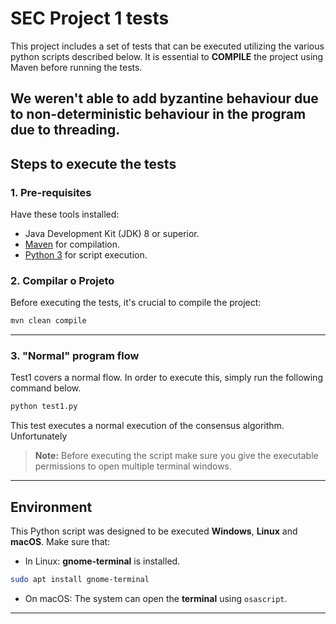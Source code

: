 # SEC Project 1 tests
This project includes a set of tests that can be executed utilizing the various python scripts described below.
It is essential to **COMPILE** the project using Maven before running the tests.

We weren't able to add byzantine behaviour due to non-deterministic behaviour in the program due to threading. 
---

## Steps to execute the tests

### 1. Pre-requisites
Have these tools installed:
- Java Development Kit (JDK) 8 or superior.
- [Maven](https://maven.apache.org/) for compilation.
- [Python 3](https://www.python.org/) for script execution.

### 2. Compilar o Projeto
Before executing the tests, it's crucial to compile the project:

```bash
mvn clean compile
```


---

### 3. "Normal" program flow

Test1 covers a normal flow. In order to execute this, simply run the following command below.

```bash
python test1.py
```
This test executes a normal execution of the consensus algorithm. Unfortunately

> **Note:** Before executing the script make sure you give the executable permissions to open multiple terminal windows.

---

## Environment

This Python script was designed to be executed **Windows**, **Linux** and **macOS**. Make sure that:
- In Linux:  **gnome-terminal** is installed.
 ```bash
sudo apt install gnome-terminal
```
- On macOS: The system can open the **terminal** using `osascript`.

---

